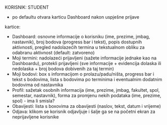 KORISNIK: STUDENT

- po defaultu otvara karticu Dashboard nakon uspješne prijave

kartice:
-   Dashboard: osnovne informacije o korisniku (ime, prezime, jmbag, nastavnik), broj bodova (progress bar i tekst), popis dostupnih aktivnosti, pregled nadolazećih termina u tekstualnom obliku za odabranu aktivnost (default: zatvoreno)
-   Moji termini: nadolazeći prijavljeni (sažete informacije jednake kao na Dashboardu), protekli prijavljeni (sve informacije + evidencija dolaska ili nedolaska + broj bodova dobivenih za taj termin)
-   Moji bodovi: box s informacijom o prolazu/padu/ništa, progress bar i tekst s bodovima, lista s bodovima po terminima i eventualnim dodatnim bodovima od nastavnika
-   Profil: sažetak osobnih informacija (ime, prezime, jmbag, fakultet, spol, semestar, nastavnik), forma za promjenu nekih podataka (ime, prezime, spol) - ima li smisla?
-   Obavijesti: lista s boxovima za obavijesti (naslov, tekst, datum i vrijeme)
-   Odjava: klikom se korisnik odjavljuje i šalje ga se na početni ekran za neprijavljene korisnike
